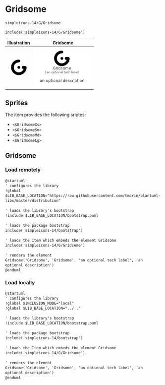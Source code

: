# Gridsome


```text
simpleicons-14/G/Gridsome
```

```text
include('simpleicons-14/G/Gridsome')
```



| Illustration | Gridsome |
| :---: | :---: |
| ![illustration for Illustration](../../simpleicons-14/G/Gridsome.png) | ![illustration for Gridsome](../../simpleicons-14/G/Gridsome.Local.png) |



## Sprites
The item provides the following sriptes:

- `<$GridsomeXs>`
- `<$GridsomeSm>`
- `<$GridsomeMd>`
- `<$GridsomeLg>`





## Gridsome

### Load remotely
```plantuml
@startuml
' configures the library
!global $LIB_BASE_LOCATION="https://raw.githubusercontent.com/tmorin/plantuml-libs/master/distribution"

' loads the library's bootstrap
!include $LIB_BASE_LOCATION/bootstrap.puml

' loads the package bootstrap
include('simpleicons-14/bootstrap')

' loads the Item which embeds the element Gridsome
include('simpleicons-14/G/Gridsome')

' renders the element
Gridsome('Gridsome', 'Gridsome', 'an optional tech label', 'an optional description')
@enduml
```

### Load locally
```plantuml
@startuml
' configures the library
!global $INCLUSION_MODE="local"
!global $LIB_BASE_LOCATION="../.."

' loads the library's bootstrap
!include $LIB_BASE_LOCATION/bootstrap.puml

' loads the package bootstrap
include('simpleicons-14/bootstrap')

' loads the Item which embeds the element Gridsome
include('simpleicons-14/G/Gridsome')

' renders the element
Gridsome('Gridsome', 'Gridsome', 'an optional tech label', 'an optional description')
@enduml
```

